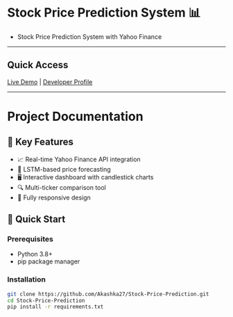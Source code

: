 # Stock Price Prediction System 📊


- Stock Price Prediction System with Yahoo Finance  
 

---

## Quick Access
[Live Demo](#) | [Developer Profile](#)  

---

# Project Documentation

## 🌟 Key Features
- 📈 Real-time Yahoo Finance API integration  
- 🔮 LSTM-based price forecasting  
- 🖥️ Interactive dashboard with candlestick charts  
- 🔍 Multi-ticker comparison tool  
- 📱 Fully responsive design  

## 🚀 Quick Start

### Prerequisites
- Python 3.8+
- pip package manager

### Installation
```bash
git clone https://github.com/Akashka27/Stock-Price-Prediction.git
cd Stock-Price-Prediction
pip install -r requirements.txt
